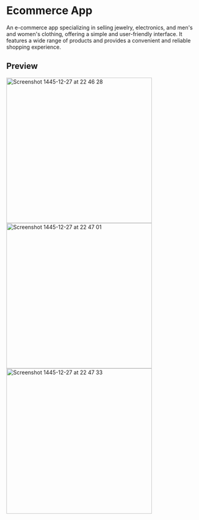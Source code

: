 # Ecommerce App
An e-commerce app specializing in selling jewelry, electronics, and men's and women's clothing, offering a simple and user-friendly interface. It features a wide range of products and provides a convenient and reliable shopping experience.

## Preview
<img width="381" alt="Screenshot 1445-12-27 at 22 46 28" src="https://github.com/ArwaMo/App_Ecommerce_Challenge/assets/65427726/e77216dc-6f3e-4ae9-81e4-0f7ca372c356">
<img width="381" alt="Screenshot 1445-12-27 at 22 47 01" src="https://github.com/ArwaMo/App_Ecommerce_Challenge/assets/65427726/d604413d-a704-46fa-871c-5a3f4a3798bc">
<img width="381" alt="Screenshot 1445-12-27 at 22 47 33" src="https://github.com/ArwaMo/App_Ecommerce_Challenge/assets/65427726/36c62fff-8193-4dce-912e-ac61034e51db">
